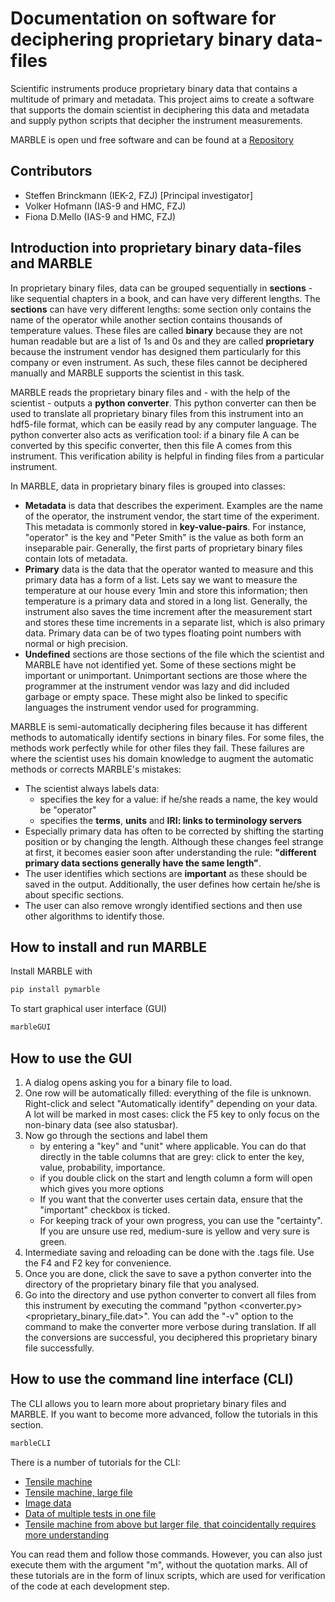# Documentation on software for deciphering proprietary binary data-files
Scientific instruments produce proprietary binary data that contains a multitude of primary and metadata. This project aims to create a software that supports the domain scientist in deciphering this data and metadata and supply python scripts that decipher the instrument measurements.

MARBLE is open und free software and can be found at a [Repository]()

## Contributors
- Steffen Brinckmann (IEK-2, FZJ) [Principal investigator]
- Volker Hofmann (IAS-9 and HMC, FZJ)
- Fiona D.Mello (IAS-9 and HMC, FZJ)

## Introduction into proprietary binary data-files and MARBLE

In  proprietary binary files, data can be grouped sequentially in **sections** - like sequential chapters in a book, and can have very different lengths. The **sections** can have very different lengths: some section only contains the name of the operator while another section contains thousands of temperature values. These files are called **binary** because they are not human readable but are a list of 1s and 0s and they are called **proprietary** because the instrument vendor has designed them particularly for this company or even instrument. As such, these files cannot be deciphered manually and MARBLE supports the scientist in this task.

MARBLE reads the proprietary binary files and - with the help of the scientist - outputs a **python converter**. This python converter can then be used to translate all proprietary binary files from this instrument into an hdf5-file format, which can be easily read by any computer language. The python converter also acts as verification tool: if a binary file A can be converted by this specific converter, then this file A comes from this instrument. This verification ability is helpful in finding files from a particular instrument.

In MARBLE, data in proprietary binary files is grouped into classes:
- **Metadata** is data that describes the experiment. Examples are the name of the operator, the instrument vendor, the start time of the experiment. This metadata is commonly stored in **key-value-pairs**. For instance, "operator" is the key and "Peter Smith" is the value as both form an inseparable pair. Generally, the first parts of proprietary binary files contain lots of metadata.
- **Primary** data is the data that the operator wanted to measure and this primary data has a form of a list. Lets say we want to measure the temperature at our house every 1min and store this information; then temperature is a primary data and stored in a long list. Generally, the instrument also saves the time increment after the measurement start and stores these time increments in a separate list, which is also primary data. Primary data can be of two types floating point numbers with normal or high precision.
- **Undefined** sections are those sections of the file which the scientist and MARBLE have not identified yet. Some of these sections might be important or unimportant. Unimportant sections are those where the programmer at the instrument vendor was lazy and did included garbage or empty space. These might also be linked to specific languages the instrument vendor used for programming.

MARBLE is semi-automatically deciphering files because it has different methods to automatically identify sections in binary files. For some files, the methods work perfectly while for other files they fail. These failures are where the scientist uses his domain knowledge to augment the automatic methods or corrects MARBLE's mistakes:
- The scientist always labels data:
  - specifies the key for a value: if he/she reads a name, the key would be "operator"
  - specifies the **terms**, **units** and **IRI: links to terminology servers**
- Especially primary data has often to be corrected by shifting the starting position or by changing the length. Although these changes feel strange at first, it becomes easier soon after understanding the rule: **"different primary data sections generally have the same length"**.
- The user identifies which sections are **important** as these should be saved in the output. Additionally, the user defines how certain he/she is about specific sections.
- The user can also remove wrongly identified sections and then use other algorithms to identify those.

## How to install and run MARBLE
Install MARBLE with
``` bash
pip install pymarble
```

To start graphical user interface (GUI)
``` bash
marbleGUI
```

## How to use the GUI
1. A dialog opens asking you for a binary file to load.
1. One row will be automatically filled: everything of the file is unknown. Right-click and select "Automatically identify" depending on your data. A lot will be marked in most cases: click the F5 key to only focus on the non-binary data (see also statusbar).
1. Now go through the sections and label them
   - by entering a "key" and "unit" where applicable. You can do that directly in the table columns that are grey: click to enter the key, value, probability, importance.
   - if you double click on the start and length column a form will open which gives you more options
   - If you want that the converter uses certain data, ensure that the "important" checkbox is ticked.
   - For keeping track of your own progress, you can use the "certainty". If you are unsure use red, medium-sure is yellow and very sure is green.
1. Intermediate saving and reloading can be done with the .tags file. Use the F4 and F2 key for convenience.
1. Once you are done, click the save to save a python converter into the directory of the proprietary binary file that you analysed.
1. Go into the directory and use python converter to convert all files from this instrument by executing the command "python <converter.py> <proprietary_binary_file.dat>". You can add the "-v" option to the command to make the converter more verbose during translation. If all the conversions are successful, you deciphered this proprietary binary file successfully.

## How to use the command line interface (CLI)
The CLI allows you to learn more about proprietary binary files and MARBLE. If you want to become more advanced, follow the tutorials in this section.
``` bash
marbleCLI
```
There is a number of tutorials for the CLI:
- [Tensile machine](https://raw.githubusercontent.com/micromechanics/marble/main/tests/tutorial_05mvl.sh)
- [Tensile machine, large file](https://raw.githubusercontent.com/micromechanics/marble/main/tests/tutorial_08mvl.sh)
- [Image data](https://raw.githubusercontent.com/micromechanics/marble/main/tests/tutorial_emi.sh)
- [Data of multiple tests in one file](https://raw.githubusercontent.com/micromechanics/marble/main/tests/tutorial_idr.sh)
- [Tensile machine from above but larger file, that coincidentally requires more understanding](https://raw.githubusercontent.com/micromechanics/marble/main/tests/tutorial_08mvl.sh)

You can read them and follow those commands. However, you can also just execute them with the argument "m", without the quotation marks.
All of these tutorials are in the form of linux scripts, which are used for verification of the code at each development step.
